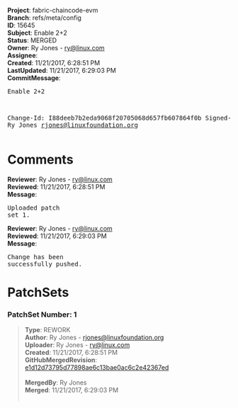 <strong>Project</strong>: fabric-chaincode-evm<br><strong>Branch</strong>: refs/meta/config<br><strong>ID</strong>: 15645<br><strong>Subject</strong>: Enable 2+2<br><strong>Status</strong>: MERGED<br><strong>Owner</strong>: Ry Jones - ry@linux.com<br><strong>Assignee</strong>:<br><strong>Created</strong>: 11/21/2017, 6:28:51 PM<br><strong>LastUpdated</strong>: 11/21/2017, 6:29:03 PM<br><strong>CommitMessage</strong>:<br><pre>Enable 2+2

Change-Id: I88deeb7b2eda9068f20705068d657fb607864f0b
Signed-off-by: Ry Jones <rjones@linuxfoundation.org>
</pre><h1>Comments</h1><strong>Reviewer</strong>: Ry Jones - ry@linux.com<br><strong>Reviewed</strong>: 11/21/2017, 6:28:51 PM<br><strong>Message</strong>: <pre>Uploaded patch set 1.</pre><strong>Reviewer</strong>: Ry Jones - ry@linux.com<br><strong>Reviewed</strong>: 11/21/2017, 6:29:03 PM<br><strong>Message</strong>: <pre>Change has been successfully pushed.</pre><h1>PatchSets</h1><h3>PatchSet Number: 1</h3><blockquote><strong>Type</strong>: REWORK<br><strong>Author</strong>: Ry Jones - rjones@linuxfoundation.org<br><strong>Uploader</strong>: Ry Jones - ry@linux.com<br><strong>Created</strong>: 11/21/2017, 6:28:51 PM<br><strong>GitHubMergedRevision</strong>: [e1d12d73795d77898ae6c13bae0ac6c2e42367ed](https://github.com/hyperledger-gerrit-archive/fabric-chaincode-evm/commit/e1d12d73795d77898ae6c13bae0ac6c2e42367ed)<br><br><strong>MergedBy</strong>: Ry Jones<br><strong>Merged</strong>: 11/21/2017, 6:29:03 PM<br><br></blockquote>